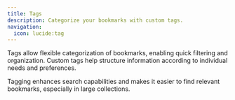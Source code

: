 ```yaml
---
title: Tags
description: Categorize your bookmarks with custom tags.
navigation:
  icon: lucide:tag
---
```


Tags allow flexible categorization of bookmarks, enabling quick filtering and organization. Custom tags help structure information according to individual needs and preferences.

Tagging enhances search capabilities and makes it easier to find relevant bookmarks, especially in large collections.
